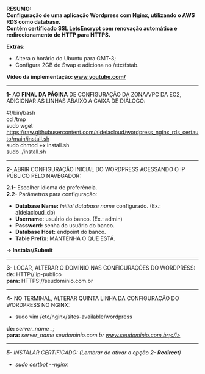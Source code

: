 <b>RESUMO: <br>Configuração de uma aplicação Wordpress com Nginx, utilizando o AWS RDS como database. <br>
Contém certificado SSL LetsEncrypt com renovação automática e redirecionamento de HTTP para HTTPS.</b>

 <b>Extras:</b>
  - Altera o horário do Ubuntu para GMT-3;
  - Configura 2GB de Swap e adiciona no /etc/fstab.

<b>Vídeo da implementação: www.youtube.com/</b>

------------------------------------------------------------------------------

<b>1- </b>AO <b>FINAL DA PÁGINA</b> DE CONFIGURAÇÃO DA ZONA/VPC DA EC2, ADICIONAR AS LINHAS ABAIXO À CAIXA DE DIÁLOGO:

#!/bin/bash<br>
cd /tmp<br>
sudo wget https://raw.githubusercontent.com/aldeiacloud/wordpress_nginx_rds_certauto/main/install.sh<br>
sudo chmod +x install.sh<br>
sudo ./install.sh<br>

------------------------------------------------------------------------------

<b>2-</b> ABRIR CONFIGURAÇÃO INICIAL DO WORDPRESS ACESSANDO O IP PÚBLICO PELO NAVEGADOR:

<b>2.1-</b> Escolher idioma de preferência.<br>
<b>2.2-</b> Parâmetros para configuração:
- <b>Database Name:</b> <i>Initial database name</i> configurado. (Ex.: aldeiacloud_db)<br>
- <b>Username:</b> usuário do banco. (Ex.: admin)<br>
- <b>Password:</b> senha do usuário do banco.<br>
- <b>Database Host:</b> endpoint do banco.<br>
- <b>Table Prefix:</b> MANTENHA O QUE ESTÁ.<br>

<b>-> Instalar/Submit</b>

------------------------------------------------------------------------------

<b>3-</b> LOGAR, ALTERAR O DOMÍNIO NAS CONFIGURAÇÕES DO WORDPRESS:<br>
<b>de:</b> HTTP//:ip-publico<br>
<b>para:</b> HTTPS://seudominio.com.br

------------------------------------------------------------------------------

<b>4-</b> NO TERMINAL, ALTERAR QUINTA LINHA DA CONFIGURAÇÃO DO WORDPRESS NO NGINX:<br>
- sudo vim /etc/nginx/sites-available/wordpress<br>

<b>de:</b> <i>server_name _;</i><br>
<b>para:</b> <i>server_name seudominio.com.br www.seudominio.com.br;</i><br>

------------------------------------------------------------------------------

<b>5-</b> INSTALAR CERTIFICADO: (Lembrar de ativar a opção <b>2- Redirect</b>)
- sudo certbot --nginx
